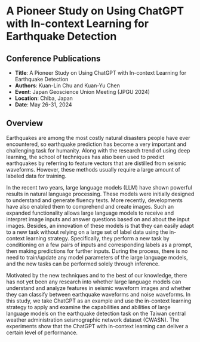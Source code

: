 # A Pioneer Study on Using ChatGPT with In-context Learning for Earthquake Detection

## Conference Publications
- **Title**: A Pioneer Study on Using ChatGPT with In-context Learning for Earthquake Detection  
- **Authors**: Kuan-Lin Chu and Kuan-Yu Chen  
- **Event**: Japan Geoscience Union Meeting (JPGU 2024)  
- **Location**: Chiba, Japan  
- **Date**: May 26-31, 2024  

## Overview
Earthquakes are among the most costly natural disasters people have ever encountered, so earthquake prediction has become a very important and challenging task for humanity. Along with the research trend of using deep learning, the school of techniques has also been used to predict earthquakes by referring to feature vectors that are distilled from seismic waveforms. However, these methods usually require a large amount of labeled data for training. 

In the recent two years, large language models (LLM) have shown powerful results in natural language processing. These models were initially designed to understand and generate fluency texts. More recently, developments have also enabled them to comprehend and create images. Such an expanded functionality allows large language models to receive and interpret image inputs and answer questions based on and about the input images. Besides, an innovation of these models is that they can easily adapt to a new task without relying on a large set of label data using the in-context learning strategy. Specifically, they perform a new task by conditioning on a few pairs of inputs and corresponding labels as a prompt, then making predictions for further inputs. During the process, there is no need to train/update any model parameters of the large language models, and the new tasks can be performed solely through inference. 

Motivated by the new techniques and to the best of our knowledge, there has not yet been any research into whether large language models can understand and analyze features in seismic waveform images and whether they can classify between earthquake waveforms and noise waveforms. In this study, we take ChatGPT as an example and use the in-context learning strategy to apply and examine the capabilities and abilities of large language models on the earthquake detection task on the Taiwan central weather administration seismographic network dataset (CWASN). The experiments show that the ChatGPT with in-context learning can deliver a certain level of performance. 

